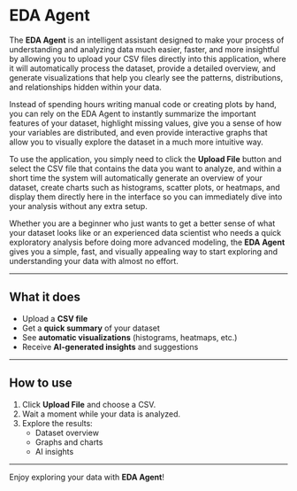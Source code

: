 # EDA Agent

The **EDA Agent** is an intelligent assistant designed to make your process of understanding and analyzing data much easier, faster, and more insightful by allowing you to upload your CSV files directly into this application, where it will automatically process the dataset, provide a detailed overview, and generate visualizations that help you clearly see the patterns, distributions, and relationships hidden within your data.  

Instead of spending hours writing manual code or creating plots by hand, you can rely on the EDA Agent to instantly summarize the important features of your dataset, highlight missing values, give you a sense of how your variables are distributed, and even provide interactive graphs that allow you to visually explore the dataset in a much more intuitive way.  

To use the application, you simply need to click the **Upload File** button and select the CSV file that contains the data you want to analyze, and within a short time the system will automatically generate an overview of your dataset, create charts such as histograms, scatter plots, or heatmaps, and display them directly here in the interface so you can immediately dive into your analysis without any extra setup.  

Whether you are a beginner who just wants to get a better sense of what your dataset looks like or an experienced data scientist who needs a quick exploratory analysis before doing more advanced modeling, the **EDA Agent** gives you a simple, fast, and visually appealing way to start exploring and understanding your data with almost no effort.  

---

## What it does
- Upload a **CSV file**  
- Get a **quick summary** of your dataset  
- See **automatic visualizations** (histograms, heatmaps, etc.)  
- Receive **AI-generated insights** and suggestions  

---

## How to use
1. Click **Upload File** and choose a CSV.  
2. Wait a moment while your data is analyzed.  
3. Explore the results:
   - Dataset overview  
   - Graphs and charts  
   - AI insights 

---

Enjoy exploring your data with **EDA Agent**! 
